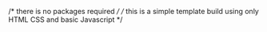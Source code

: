 /* there is no packages required */ 
/* this is a simple template build using only HTML CSS and basic Javascript */

